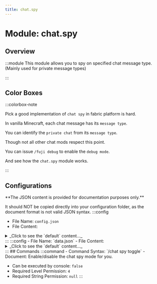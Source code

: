 ```yaml
---
title: chat.spy
---
```



# Module: chat.spy

## Overview
:::module
  This module allows you to spy on specified chat message type. (Mainly used for private message types)


:::
## Color Boxes

:::colorbox-note

  Pick a good implementation of `chat spy` in fabric platform is hard.
  
  In vanilla Minecraft, each chat message has its `message type`.
  
  You can identify the `private chat` from its `message type`.
  
  Though not all other chat mods respect this point.
  
  You can issue `/fuji debug` to enable the `debug mode`.
  
  And see how the `chat.spy` module works.


:::

## Configurations
<Admonition type="warning" icon="" title="">
**The JSON content is provided for documentation purposes only.**

It should NOT be copied directly into your configuration folder, as the document format is not valid JSON syntax.
</Admonition>
:::config
- File Name: `config.json`
- File Content: 
<details>

<summary>_Click to see the `default` content..._</summary>

```json showLineNumbers title="config/fuji/modules/chat/spy/config.json"
{
  /* Only accept and spy on `messages` whose `message type` meets the `whitelist`. */
  "message_type": {
    "acceptors": [
      "minecraft:msg_command_incoming"
    ]
  }
  /* Should not spy on `consecutive same text`. */,
  "ignore_consecutive_same_text": true
  /* Should we also log the `console` what is spied? */,
  "log_console": false
}
```
</details>
:::
:::config
- File Name: `data.json`
- File Content: 
<details>

<summary>_Click to see the `default` content..._</summary>

```json showLineNumbers title="config/fuji/modules/chat/spy/data.json"
{
  /* Saved per-player options. */
  "options": {}
}
```
</details>
:::
## Commands
:::command
- Command Syntax: `/chat spy toggle`
- Document:   Enable/disable the chat spy mode for you.


- Can be executed by console: `false`
- Required Level Permission: `4`
- Required String Permission: `null`
:::
